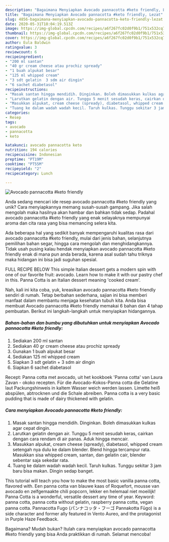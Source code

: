 ```yaml
---
description: "Bagaimana Menyiapkan Avocado pannacotta #keto friendly, Lezat"
title: "Bagaimana Menyiapkan Avocado pannacotta #keto friendly, Lezat"
slug: 4856-bagaimana-menyiapkan-avocado-pannacotta-keto-friendly-lezat
date: 2020-05-31T18:04:19.513Z
image: https://img-global.cpcdn.com/recipes/a6f267fc02d0f9b1/751x532cq70/avocado-pannacotta-keto-friendly-foto-resep-utama.jpg
thumbnail: https://img-global.cpcdn.com/recipes/a6f267fc02d0f9b1/751x532cq70/avocado-pannacotta-keto-friendly-foto-resep-utama.jpg
cover: https://img-global.cpcdn.com/recipes/a6f267fc02d0f9b1/751x532cq70/avocado-pannacotta-keto-friendly-foto-resep-utama.jpg
author: Eula Baldwin
ratingvalue: 3
reviewcount: 6
recipeingredient:
- "200 ml santan"
- "40 gr cream cheese atau prochiz spready"
- "1 buah alpukat besar"
- "125 ml whipped cream"
- "3 sdt gelatin  3 sdm air dingin"
- "6 sachet diabetasol"
recipeinstructions:
- "Masak santan hingga mendidih. Dinginkan. Boleh dimasukkan kulkas agar cepat dingin."
- "Larutkan gelatin dengan air. Tunggu 5 menit sesudah keras, cairkan dengan cara rendam di air panas. Aduk hingga mencair."
- "Masukkan alpukat, cream cheese (spready), diabetasol, whipped cream setengah nya dulu ke dalam blender. Blend hingga tercampur rata. Masukkan sisa whipped cream, santan, dan gelatin cair, blender sebentar saja sekedar rata."
- "Tuang ke dalam wadah wadah kecil. Taruh kulkas. Tunggu sekitar 3 jam baru bisa makan. Dingin sedap banget."
categories:
- Resep
tags:
- avocado
- pannacotta
- keto

katakunci: avocado pannacotta keto 
nutrition: 194 calories
recipecuisine: Indonesian
preptime: "PT19M"
cooktime: "PT55M"
recipeyield: "2"
recipecategory: Lunch

---
```



![Avocado pannacotta #keto friendly](https://img-global.cpcdn.com/recipes/a6f267fc02d0f9b1/751x532cq70/avocado-pannacotta-keto-friendly-foto-resep-utama.jpg)

Anda sedang mencari ide resep avocado pannacotta #keto friendly yang unik? Cara menyiapkannya memang susah-susah gampang. Jika salah mengolah maka hasilnya akan hambar dan bahkan tidak sedap. Padahal avocado pannacotta #keto friendly yang enak selayaknya mempunyai aroma dan cita rasa yang bisa memancing selera kita.

Ada beberapa hal yang sedikit banyak mempengaruhi kualitas rasa dari avocado pannacotta #keto friendly, mulai dari jenis bahan, selanjutnya pemilihan bahan segar, hingga cara mengolah dan menghidangkannya. Tidak usah pusing kalau hendak menyiapkan avocado pannacotta #keto friendly enak di mana pun anda berada, karena asal sudah tahu triknya maka hidangan ini bisa jadi suguhan spesial.

FULL RECIPE BELOW This simple Italian dessert gets a modern spin with one of our favorite fruit: avocado. Learn how to make it with our pastry chef in this. Panna Cotta is an Italian dessert meaning &#39;cooked cream&#39;.


Nah, kali ini kita coba, yuk, kreasikan avocado pannacotta #keto friendly sendiri di rumah. Tetap berbahan sederhana, sajian ini bisa memberi manfaat dalam membantu menjaga kesehatan tubuh kita. Anda bisa membuat Avocado pannacotta #keto friendly memakai 6 bahan dan 4 tahap pembuatan. Berikut ini langkah-langkah untuk menyiapkan hidangannya.

<!--inarticleads1-->

##### Bahan-bahan dan bumbu yang dibutuhkan untuk menyiapkan Avocado pannacotta #keto friendly:

1. Sediakan 200 ml santan
1. Sediakan 40 gr cream cheese atau prochiz spready
1. Gunakan 1 buah alpukat besar
1. Sediakan 125 ml whipped cream
1. Siapkan 3 sdt gelatin + 3 sdm air dingin
1. Siapkan 6 sachet diabetasol


Recept: Panna cotta met avocado, uit het kookboek &#39;Panna cotta&#39; van Laura Zavan - okoko recepten. Für die Avocado-Kokos-Panna cotta die Gelatine laut Packungshinweis in kaltem Wasser weich werden lassen. Limette heiß abspülen, abtrocknen und die Schale abreiben. Panna cotta is a very basic pudding that is made of dairy thickened with gelatin. 

<!--inarticleads2-->

##### Cara menyiapkan Avocado pannacotta #keto friendly:

1. Masak santan hingga mendidih. Dinginkan. Boleh dimasukkan kulkas agar cepat dingin.
1. Larutkan gelatin dengan air. Tunggu 5 menit sesudah keras, cairkan dengan cara rendam di air panas. Aduk hingga mencair.
1. Masukkan alpukat, cream cheese (spready), diabetasol, whipped cream setengah nya dulu ke dalam blender. Blend hingga tercampur rata. Masukkan sisa whipped cream, santan, dan gelatin cair, blender sebentar saja sekedar rata.
1. Tuang ke dalam wadah wadah kecil. Taruh kulkas. Tunggu sekitar 3 jam baru bisa makan. Dingin sedap banget.


This tutorial will teach you how to make the most basic vanilla panna cotta, flavored with. Een panna cotta van blauwe kaas of Roquefort, mousse van avocado en zelfgemaakte chili popcorn, lekker en helemaal niet moeilijk! Panna Cotta is a wonderful, versatile dessert any time of year. Keyword: panna cotta, panna cotta without gelatin, raspberry panna cotta, vegan panna cotta. Pannacotta Fugo (パンナコッタ・フーゴ Pannakotta Fūgo) is a side character and former ally featured in Vento Aureo, and the protagonist in Purple Haze Feedback. 

Bagaimana? Mudah bukan? Itulah cara menyiapkan avocado pannacotta #keto friendly yang bisa Anda praktikkan di rumah. Selamat mencoba!
